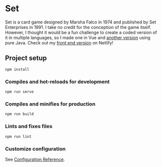 # Set

Set is a card game designed by Marsha Falco in 1974 and published by Set Enterprises in 1991. I take no credit for the conception of the game itself. However, I thought it would be a fun challenge to create a coded version of it in multiple languages, so I made one in Vue and [another version](https://github.com/Anna-Okada/set) using pure Java. Check out my [front end version](https://jocular-praline-bd2d89.netlify.app) on Netlify!

## Project setup
```
npm install
```

### Compiles and hot-reloads for development
```
npm run serve
```

### Compiles and minifies for production
```
npm run build
```

### Lints and fixes files
```
npm run lint
```

### Customize configuration
See [Configuration Reference](https://cli.vuejs.org/config/).
